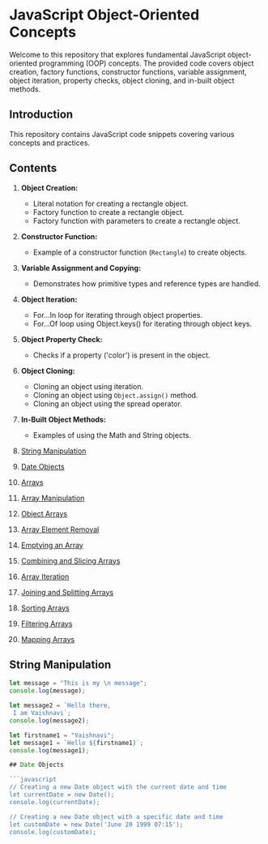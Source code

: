 # JavaScript Object-Oriented Concepts

Welcome to this repository that explores fundamental JavaScript object-oriented programming (OOP) concepts. The provided code covers object creation, factory functions, constructor functions, variable assignment, object iteration, property checks, object cloning, and in-built object methods.
## Introduction

This repository contains JavaScript code snippets covering various concepts and practices.
## Contents
1. **Object Creation:**
   - Literal notation for creating a rectangle object.
   - Factory function to create a rectangle object.
   - Factory function with parameters to create a rectangle object.

2. **Constructor Function:**
   - Example of a constructor function (`Rectangle`) to create objects.

3. **Variable Assignment and Copying:**
   - Demonstrates how primitive types and reference types are handled.

4. **Object Iteration:**
   - For...In loop for iterating through object properties.
   - For...Of loop using Object.keys() for iterating through object keys.

5. **Object Property Check:**
   - Checks if a property ('color') is present in the object.

6. **Object Cloning:**
   - Cloning an object using iteration.
   - Cloning an object using `Object.assign()` method.
   - Cloning an object using the spread operator.

7. **In-Built Object Methods:**
   - Examples of using the Math and String objects.



8. [String Manipulation](#string-manipulation)
9. [Date Objects](#date-objects)
10. [Arrays](#arrays)
11. [Array Manipulation](#array-manipulation)
12. [Object Arrays](#object-arrays)
13. [Array Element Removal](#array-element-removal)
14. [Emptying an Array](#emptying-an-array)
15. [Combining and Slicing Arrays](#combining-and-slicing-arrays)
16. [Array Iteration](#array-iteration)
17. [Joining and Splitting Arrays](#joining-and-splitting-arrays)
18. [Sorting Arrays](#sorting-arrays)
19. [Filtering Arrays](#filtering-arrays)
20. [Mapping Arrays](#mapping-arrays)


## String Manipulation

```javascript
let message = "This is my \n message";
console.log(message);

let message2 = `Hello there,
 I am Vaishnavi`;
console.log(message2);

let firstname1 = "Vaishnavi";
let message1 = `Hello ${firstname1}`;
console.log(message1);

## Date Objects

```javascript
// Creating a new Date object with the current date and time
let currentDate = new Date();
console.log(currentDate);

// Creating a new Date object with a specific date and time
let customDate = new Date('June 20 1999 07:15');
console.log(customDate);



